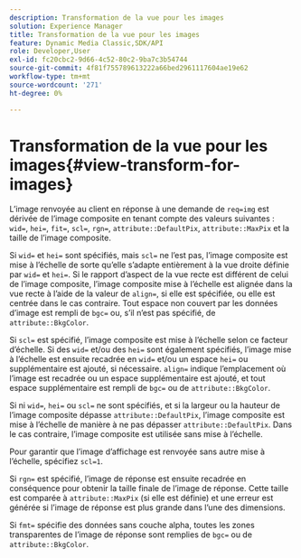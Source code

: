 ```yaml
---
description: Transformation de la vue pour les images
solution: Experience Manager
title: Transformation de la vue pour les images
feature: Dynamic Media Classic,SDK/API
role: Developer,User
exl-id: fc20cbc2-9d66-4c52-80c2-9ba7c3b54744
source-git-commit: 4f81f755789613222a66bed2961117604ae19e62
workflow-type: tm+mt
source-wordcount: '271'
ht-degree: 0%

---
```


# Transformation de la vue pour les images{#view-transform-for-images}

L’image renvoyée au client en réponse à une demande de `req=img` est dérivée de l’image composite en tenant compte des valeurs suivantes : `wid=`, `hei=`, `fit=`, `scl=`, `rgn=`, `attribute::DefaultPix`, `attribute::MaxPix` et la taille de l’image composite.

Si `wid=` et `hei=` sont spécifiés, mais `scl=` ne l’est pas, l’image composite est mise à l’échelle de sorte qu’elle s’adapte entièrement à la vue droite définie par `wid=` et `hei=`. Si le rapport d’aspect de la vue recte est différent de celui de l’image composite, l’image composite mise à l’échelle est alignée dans la vue recte à l’aide de la valeur de `align=`, si elle est spécifiée, ou elle est centrée dans le cas contraire. Tout espace non couvert par les données d’image est rempli de `bgc=` ou, s’il n’est pas spécifié, de `attribute::BkgColor`.

Si `scl=` est spécifié, l’image composite est mise à l’échelle selon ce facteur d’échelle. Si des `wid=` et/ou des `hei=` sont également spécifiés, l’image mise à l’échelle est ensuite recadrée en `wid=` et/ou un espace `hei=` ou supplémentaire est ajouté, si nécessaire. `align=` indique l’emplacement où l’image est recadrée ou un espace supplémentaire est ajouté, et tout espace supplémentaire est rempli de `bgc=` ou de `attribute::BkgColor`.

Si ni `wid=`, `hei=` ou `scl=` ne sont spécifiés, et si la largeur ou la hauteur de l’image composite dépasse `attribute::DefaultPix`, l’image composite est mise à l’échelle de manière à ne pas dépasser `attribute::DefaultPix`. Dans le cas contraire, l’image composite est utilisée sans mise à l’échelle.

Pour garantir que l’image d’affichage est renvoyée sans autre mise à l’échelle, spécifiez `scl=1`.

Si `rgn=` est spécifié, l’image de réponse est ensuite recadrée en conséquence pour obtenir la taille finale de l’image de réponse. Cette taille est comparée à `attribute::MaxPix` (si elle est définie) et une erreur est générée si l’image de réponse est plus grande dans l’une des dimensions.

Si `fmt=` spécifie des données sans couche alpha, toutes les zones transparentes de l’image de réponse sont remplies de `bgc=` ou de `attribute::BkgColor`.
